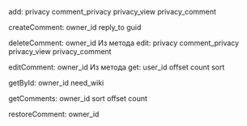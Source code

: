 add:
privacy
comment_privacy
privacy_view
privacy_comment

createComment:
owner_id
reply_to
guid

deleteComment:
owner_id
Из метода edit:
privacy
comment_privacy
privacy_view
privacy_comment

editComment:
owner_id
Из метода get:
user_id
offset
count
sort

getById:
owner_id
need_wiki

getComments:
owner_id
sort
offset
count

restoreComment:
owner_id
